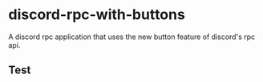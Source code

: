 # discord-rpc-with-buttons
A discord rpc application that uses the new button feature of discord's rpc api.

## Test
